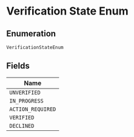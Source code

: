 
# Verification State Enum

## Enumeration

`VerificationStateEnum`

## Fields

| Name |
|  --- |
| `UNVERIFIED` |
| `IN_PROGRESS` |
| `ACTION_REQUIRED` |
| `VERIFIED` |
| `DECLINED` |

